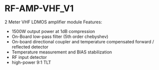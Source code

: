 # RF-AMP-VHF_V1
2 Meter VHF LDMOS amplifier module
Features:
- 1500W output power at 1dB compression 
- On-Board low-pass filter (5th order chebyshev)
- On-board directional coupler and temperature compensated forward / reflected detector
- Temperature measurement and BIAS stabilization
- RF input detector
- high-power 9:1 TLT

